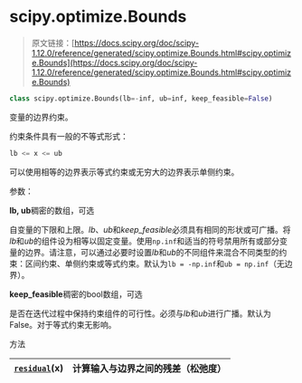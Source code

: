 # scipy.optimize.Bounds

> 原文链接：[https://docs.scipy.org/doc/scipy-1.12.0/reference/generated/scipy.optimize.Bounds.html#scipy.optimize.Bounds](https://docs.scipy.org/doc/scipy-1.12.0/reference/generated/scipy.optimize.Bounds.html#scipy.optimize.Bounds)

```py
class scipy.optimize.Bounds(lb=-inf, ub=inf, keep_feasible=False)
```

变量的边界约束。

约束条件具有一般的不等式形式：

```py
lb <= x <= ub 
```

可以使用相等的边界表示等式约束或无穷大的边界表示单侧约束。

参数：

**lb, ub**稠密的数组，可选

自变量的下限和上限。*lb*、*ub*和*keep_feasible*必须具有相同的形状或可广播。将*lb*和*ub*的组件设为相等以固定变量。使用`np.inf`和适当的符号禁用所有或部分变量的边界。请注意，可以通过必要时设置*lb*和*ub*的不同组件来混合不同类型的约束：区间约束、单侧约束或等式约束。默认为`lb = -np.inf`和`ub = np.inf`（无边界）。

**keep_feasible**稠密的bool数组，可选

是否在迭代过程中保持约束组件的可行性。必须与*lb*和*ub*进行广播。默认为False。对于等式约束无影响。

方法

| [`residual`](scipy.optimize.Bounds.residual.html#scipy.optimize.Bounds.residual "scipy.optimize.Bounds.residual")(x) | 计算输入与边界之间的残差（松弛度） |
| --- | --- |

